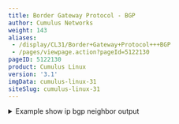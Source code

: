 ```yaml
---
title: Border Gateway Protocol - BGP
author: Cumulus Networks
weight: 143
aliases:
 - /display/CL31/Border+Gateway+Protocol+++BGP
 - /pages/viewpage.action?pageId=5122130
pageID: 5122130
product: Cumulus Linux
version: '3.1'
imgData: cumulus-linux-31
siteSlug: cumulus-linux-31
---
```

<details>

BGP is the routing protocol that runs the Internet. It is an
increasingly popular protocol for use in the data center as it lends
itself well to the rich interconnections in a Clos topology.
Specifically:

  - It does not require routing state to be periodically refreshed
    unlike OSPF.

  - It is less chatty than its link-state siblings. For example, a link
    or node transition can result in a bestpath change, causing BGP to
    send updates.

  - It is multi-protocol and extensible.

  - There are many robust vendor implementations.

  - The protocol is very mature and comes with many years of operational
    experience.

[This IETF
draft](http://tools.ietf.org/html/draft-lapukhov-bgp-routing-large-dc-04)
provides further details of the use of BGP within the data center.

## Commands

Cumulus Linux:

  - bgp

  - systemctl

  - vtysh

Quagga:

  - bgp

  - neighbor

  - router

  - show

## Autonomous System Number (ASN)

One of the key concepts in BGP is an *autonomous* *system number* or
ASN. An [autonomous
system](https://en.wikipedia.org/wiki/Autonomous_System_%28Internet%29)
is defined as a set of routers under a common administration. Since BGP
was originally designed to peer between independently managed
enterprises and/or service providers, each such enterprise is treated as
an autonomous system, responsible for a set of network addresses. Each
such autonomous system is given a unique number called its ASN. ASNs are
handed out by a central authority (ICANN). However, ASNs between 64512
and 65535 are reserved for private use. Using BGP within the data center
relies on either using this number space or else using the single ASN
you own.

The ASN is central to how BGP builds a forwarding topology. A BGP route
advertisement carries with it not only the originator’s ASN, but also
the list of ASNs that this route advertisement has passed through. When
forwarding a route advertisement, a BGP speaker adds itself to this
list. This list of ASNs is called the *AS path*. BGP uses the AS path to
detect and avoid loops.

ASNs were originally 16-bit numbers, but were later modified to be
32-bit. Quagga supports both 16-bit and 32-bit ASNs, but most
implementations still run with 16-bit ASNs.

## eBGP and iBGP

When BGP is used to peer between autonomous systems, the peering is
referred to as *external BGP* or eBGP. When BGP is used within an
autonomous system, the peering used is referred to as *internal BGP* or
iBGP. eBGP peers have different ASNs while iBGP peers have the same ASN.

While the heart of the protocol is the same when used as eBGP or iBGP,
there is a key difference in the protocol behavior between use as eBGP
and iBGP: an iBGP node does not forward routing information learned from
one iBGP peer to another iBGP peer. It expects the originating iBGP peer
to send this information to all iBGP peers.

This implies that iBGP peers are all connected to each other. In a large
network, this requirement can quickly become unscalable. The most
popular method to avoid this problem is to introduce a *route
reflector*.

## Route Reflectors

Route reflectors are quite easy to understand in a Clos topology. In a
two-tier Clos network, the leaf (or tier 1) switches are the only ones
connected to end stations. Subsequently, this means that the spines
themselves do not have any routes to announce. They’re merely
**reflecting** the routes announced by one leaf to the other leaves.
Thus, the spine switches function as route reflectors while the leaf
switches serve as route reflector clients.

In a three-tier network, the tier 2 nodes (or mid-tier spines) act as
both route reflector servers and route reflector clients. They act as
route reflectors because they announce the routes learned from the tier
1 nodes to other tier 1 nodes and to tier 3 nodes. They also act as
route reflector clients to the tier 3 nodes, receiving routes learned
from other tier 2 nodes. Tier 3 nodes act only as route reflectors.

In the following illustration, tier 2 node 2.1 is acting as a route
reflector server, announcing the routes between tier 1 nodes 1.1 and 1.2
to tier 1 node 1.3. It is also a route reflector client, learning the
routes between tier 2 nodes 2.2 and 2.3 from the tier 3 node, 3.1.

{{% imgOld 0 %}}

## ECMP with BGP

If a BGP node hears a prefix **p** from multiple peers, it has all the
information necessary to program the routing table to forward traffic
for that prefix **p** through all of these peers. Thus, BGP supports
equal-cost multipathing (ECMP).

In order to perform ECMP in BGP, you may need to configure *multipath
relax* (if you're using eBGP).

### Maximum Paths

In Cumulus Linux, the BGP `maximum-paths` setting is enabled by default,
so multiple routes are already installed. The default setting is 64
paths.

### BGP for Both IPv4 and IPv6

Unlike OSPF, which has separate versions of the protocol to announce
IPv4 and IPv6 routes, BGP is a multi-protocol routing engine, capable of
announcing both IPv4 and IPv6 prefixes. It supports announcing IPv4
prefixes over an IPv4 session and IPv6 prefixes over an IPv6 session. It
also supports announcing prefixes of both these address families over a
single IPv4 session or over a single IPv6 session.

## Configuring BGP

1.  Enable the BGP and Zebra daemons:
    
      - Enable the `zebra` and `bgpd` daemons, as described in
        [Configuring
        Quagga](/version/cumulus-linux-31/Layer-3-Features/Configuring-Quagga/),
        then start Quagga:
        
            cumulus@switch:~$ sudo systemctl enable quagga.service
            cumulus@switch:~$ sudo systemctl start quagga.service
    
      - Touch an empty `bgpd` configuration file:
        
            cumulus@switch:~$ sudo touch /etc/quagga/bgpd.conf
        
        A slightly more useful configuration file would contain the
        following lines:
        
            hostname R7
            log timestamp precision 6
            log file /var/log/quagga/bgpd.log
        
        The most important information here is the specification of the
        location of the log file, where the BGP process can log
        debugging and other useful information. A common convention is
        to store the log files under `/var/log/quagga`.
        
        You must restart the `bgpd` daemon when you update the BGP
        configuration:
        
            cumulus@switch:~$ sudo /usr/lib/quagga/quagga restart bgpd

2.  Identify the BGP node by assigning an ASN and `router-id`:
    
        cumulus@switch:~$ sudo vtysh
         
        Hello, this is Quagga (version 0.99.23.1+cl3u2).
        Copyright 1996-2005 Kunihiro Ishiguro, et al.
         
        R7# configure  terminal
        R7(config)# router bgp 65000
        R7(config-router)# bgp router-id 0.0.0.1

3.  Specify to whom it must disseminate routing information:
    
        R7(config-router)# neighbor 10.0.0.2 external
    
    If it is an iBGP session, the `remote-as` is the same as the local
    AS:
    
        R7(config-router)# neighbor 10.0.0.2 remote-as internal
    
    Specifying the peer’s IP address allows BGP to set up a TCP socket
    with this peer, but it doesn’t distribute any prefixes to it, unless
    it is explicitly told that it must via the `activate` command:
    
        R7(config-router)# address-family ipv4 unicast
        R7(config-router-af)# neighbor 10.0.0.2 activate
        R7(config-router-af)# exit
        R7(config-router)# address-family ipv6
        R7(config-router-af)# neighbor 2001:db8:0002::0a00:0002 activate
        R7(config-router-af)# exit
    
    As you can see, `activate` has to be specified for each address
    family that is being announced by the BGP session.

4.  Specify some properties of the BGP session:
    
        R7(config-router)# neighbor 10.0.0.2 next-hop-self
        R7(config-router)# address-family ipv4 unicast
    
    If this is a route-reflector client, it can be specified as follows:
    
        R3(config-router-af)# neighbor 10.0.0.1 route-reflector-client
    
    {{%notice note%}}
    
    It is node R3, the route reflector, on which the peer is specified
    as a client.
    
    {{%/notice%}}

5.  Specify what prefixes to originate:
    
        R7(config-router)# address-family ipv4 unicast
        R7(config-router-af)# network 192.0.2.0/24
        R7(config-router-af)# network 203.0.113.1/24

## Using BGP Unnumbered Interfaces

Unnumbered interfaces are interfaces without unique IP addresses. In
BGP, you configure unnumbered interfaces using *extended next-hop
encoding* (ENHE), which is defined by
[RFC 5549](https://tools.ietf.org/html/rfc5549). BGP unnumbered
interfaces provide a means of advertising an IPv4 route with an IPv6
next-hop. Prior to RFC 5549, an IPv4 route could be advertised only with
an IPv4 next-hop.

BGP unnumbered interfaces are particularly useful in deployments where
IPv4 prefixes are advertised through BGP over a section without any IPv4
address configuration on links. As a result, the routing entries are
also IPv4 for destination lookup and have IPv6 next-hops for forwarding
purposes.

### BGP and Extended Next-hop Encoding

Once enabled and active, BGP makes use of the available IPv6 next-hops
for advertising any IPv4 prefixes. BGP learns the prefixes, calculates
the routes and installs them in IPv4 AFI to IPv6 AFI format. However,
ENHE in Cumulus Linux does not install routes into the kernel in IPv4
prefix to IPv6 next-hop format. For link-local peerings enabled by
dynamically learning the other end's link-local address using IPv6
neighbor discovery router advertisements, an IPv6 next-hop is converted
into an IPv4 link-local address and a static neighbor entry is installed
for this IPv4 link-local address with the MAC address derived from the
link-local address of the other end.

{{%notice note%}}

It is assumed that the IPv6 implementation on the peering device will
use the MAC address as the interface ID when assigning the IPv6
link-local address, as suggested by RFC 4291.

{{%/notice%}}

### Configuring BGP Unnumbered Interfaces

Configuring a BGP unnumbered interface requires enabling IPv6 neighbor
discovery router advertisements. The `interval` you specify is measured
in seconds, and defaults to 600 seconds. Extended next-hop encoding is
sent only for the link-local address peerings:

    router bgp 65020
     bgp router-id 10.0.0.21
     bgp bestpath as-path multipath-relax
     bgp bestpath compare-routerid
     neighbor fabric peer-group
     neighbor fabric remote-as external
     neighbor fabric description Internal Fabric Network
     neighbor fabric capability extended-nexthop
     neighbor swp1 interface peer-group fabric
     neighbor swp2 interface peer-group fabric
     neighbor swp3 interface peer-group fabric
     neighbor swp4 interface peer-group fabric
     neighbor swp29 interface peer-group fabric
     neighbor swp30 interface peer-group fabric
    !

For an unnumbered configuration, you can use a single command to
configure a neighbor and attach it to a [peer
group](#src-5122130_BorderGatewayProtocol-BGP-peergroups):

    # neighbor <swpX> interface peer-group <group name>

### Managing Unnumbered Interfaces

All the relevant BGP commands are now capable of showing IPv6 next-hops
and/or the interface name for any IPv4 prefix:

    #  show ip bgp
    BGP table version is 15, local router ID is 10.0.0.21
    Status codes: s suppressed, d damped, h history, * valid, > best, = multipath,
                  i internal, r RIB-failure, S Stale, R Removed
    Origin codes: i - IGP, e - EGP, ? - incomplete
       Network          Next Hop            Metric LocPrf Weight Path
    *= 0.0.0.0          swp30                         0 65051 i
    *>                  swp29                         0 65051 i
    *> 10.0.0.1/32      swp29                         0 65051 65001 i
    *=                  swp30                         0 65051 65001 i
    *> 10.0.0.11/32     swp1            0             0 65011 i
    *> 10.0.0.12/32     swp2            0             0 65012 i
    *> 10.0.0.13/32     swp3            0             0 65013 i
    *> 10.0.0.14/32     swp4            0             0 65014 i
    *> 10.0.0.21/32     0.0.0.0                  0         32768 i
    *= 10.0.0.51/32     swp30           0             0 65051 i
    *>                  swp29           0             0 65051 i
    *> 172.16.1.0/24    swp1            0             0 65011 i
    *=                  swp2            0             0 65012 i
    *> 172.16.3.0/24    swp3            0             0 65013 i
    *=                  swp4            0             0 65014 i
    Total number of prefixes 10

Quagga RIB commands are also modified:

    # show ip route
    Codes: K - kernel route, C - connected, S - static, R - RIP,
           O - OSPF, I - IS-IS, B - BGP, T - Table,
           > - selected route, * - FIB route
    B>* 0.0.0.0/0 [20/0] via fe80::4638:39ff:fe00:c, swp29, 00:11:41
      *                  via fe80::4638:39ff:fe00:52, swp30, 00:11:41
    B>* 10.0.0.1/32 [20/0] via fe80::4638:39ff:fe00:c, swp29, 00:11:41
      *                    via fe80::4638:39ff:fe00:52, swp30, 00:11:41
    B>* 10.0.0.11/32 [20/0] via fe80::4638:39ff:fe00:5b, swp1, 00:11:41
    B>* 10.0.0.12/32 [20/0] via fe80::4638:39ff:fe00:2e, swp2, 00:11:42
    B>* 10.0.0.13/32 [20/0] via fe80::4638:39ff:fe00:57, swp3, 00:11:42
    B>* 10.0.0.14/32 [20/0] via fe80::4638:39ff:fe00:43, swp4, 00:11:42
    C>* 10.0.0.21/32 is directly connected, lo
    B>* 10.0.0.51/32 [20/0] via fe80::4638:39ff:fe00:c, swp29, 00:11:41
      *                     via fe80::4638:39ff:fe00:52, swp30, 00:11:41
    B>* 172.16.1.0/24 [20/0] via fe80::4638:39ff:fe00:5b, swp1, 00:11:41
      *                      via fe80::4638:39ff:fe00:2e, swp2, 00:11:41
    B>* 172.16.3.0/24 [20/0] via fe80::4638:39ff:fe00:57, swp3, 00:11:42
      *                      via fe80::4638:39ff:fe00:43, swp4, 00:11:42

The following commands show how the IPv4 link-local address
*169.254.0.1* is used to install the route and static neighbor entry to
facilitate proper forwarding without having to install an IPv4 prefix
with IPv6 next-hop in the kernel:

    cumulus@switch:~$ ip route show 10.0.0.1
    10.0.0.1  proto zebra  metric 20 
      nexthop via 169.254.0.1  dev swp29 weight 1 onlink
      nexthop via 169.254.0.1  dev swp30 weight 1 onlink

    cumulus@switch:~$ ip neighbor
    169.254.0.1 dev swp29 lladdr 44:38:39:00:00:0c PERMANENT
    169.254.0.1 dev swp3 lladdr 44:38:39:00:00:57 PERMANENT
    169.254.0.1 dev swp30 lladdr 44:38:39:00:00:52 PERMANENT
    169.254.0.1 dev swp2 lladdr 44:38:39:00:00:2e PERMANENT
    192.168.0.254 dev eth0 lladdr 44:38:39:00:00:5f REACHABLE
    169.254.0.1 dev swp4 lladdr 44:38:39:00:00:43 PERMANENT
    169.254.0.1 dev swp1 lladdr 44:38:39:00:00:5b PERMANENT
    fe80::4638:39ff:fe00:52 dev swp30 lladdr 44:38:39:00:00:52 router REACHABLE
    fe80::4638:39ff:fe00:c dev swp29 lladdr 44:38:39:00:00:0c router REACHABLE
    fe80::4638:39ff:fe00:2e dev swp2 lladdr 44:38:39:00:00:2e router REACHABLE
    fe80::4638:39ff:fe00:43 dev swp4 lladdr 44:38:39:00:00:43 router REACHABLE
    fe80::4638:39ff:fe00:57 dev swp3 lladdr 44:38:39:00:00:57 router REACHABLE
    fe80::4638:39ff:fe00:5b dev swp1 lladdr 44:38:39:00:00:5b router REACHABLE

### How traceroute Interacts with BGP Unnumbered Interfaces

Every router or end host must have an IPv4 address in order to complete
a `traceroute` of IPv4 addresses. In this case, the IPv4 address used is
that of the loopback device.

Even if ENHE is not used in the data center, link addresses are not
typically advertised. This is because:

  - Link addresses take up valuable FIB resources. In a large Clos
    environment, the number of such addresses can be quite large.

  - Link addresses expose an additional attack vector for intruders to
    use to either break in or engage in DDOS attacks.

Therefore, assigning an IP address to the loopback device is essential.

### Advanced: Understanding How Next-hop Fields Are Set

This section describes how the IPv6 next-hops are set in the
MP\_REACH\_NLRI ([multiprotocol reachable
NLRI](https://www.ietf.org/rfc/rfc2858.txt)) initiated by the system,
which applies whether IPv6 prefixes or IPv4 prefixes are exchanged with
ENHE. There are two main aspects to determine — how many IPv6 next-hops
are included in the MP\_REACH\_NLRI (since the RFC allows either one or
two next-hops) and the values of the next-hop(s). This section also
describes how a received MP\_REACH\_NLRI is handled as far as processing
IPv6 next-hops.

  - Whether peering to a global IPv6 address or link-local IPv6 address,
    the determination whether to send one or two next-hops is as
    follows:
    
    1.  If reflecting the route, two next-hops are sent only if the peer
        has `nexthop-local unchanged` configured and the attribute of
        the received route has an IPv6 link-local next-hop; otherwise,
        only one next-hop is sent.
    
    2.  Otherwise (if it's not reflecting the route), two next-hops are
        sent if explicitly configured (`nexthop-local unchanged`) or the
        peer is directly connected (that is, either peering is on
        link-local address or the global IPv4 or IPv6 address is
        *directly connected*) and the route is either a
        local/self-originated route or the peer is an eBGP peer.
    
    3.  In all other cases, only one next-hop gets sent, unless an
        outbound route map adds another next-hop.

  - `route-map` can impose two next-hops in scenarios where Cumulus
    Linux would only send one next-hop — by specifying `set ipv6 nexthop
    link-local`.

  - For all routes to eBGP peers and self-originated routes to iBGP
    peers, the global next-hop (first value) is the peering address of
    the local system. If the peering is on the link-local address, this
    is the global IPv6 address on the peering interface, if present;
    otherwise, it is the link-local IPv6 address on the peering
    interface.

  - For other routes to iBGP peers (eBGP to iBGP or reflected), the
    global next-hop will be the global next-hop in the received
    attribute.
    
    {{%notice note%}}
    
    If this address were a link-local IPv6 address, it would get reset
    so that the link-local IPv6 address of the eBGP peer is not passed
    along to an iBGP peer, which most likely may be on a different link.
    
    {{%/notice%}}

  - `route-map` and/or the peer configuration can change the above
    behavior. For example, `route-map` can set the global IPv6 next-hop
    or the peer configuration can set it to *self* — which is relevant
    for *iBGP* peers. The route map or peer configuration can also set
    the next-hop to unchanged, which ensures the source IPv6 global
    next-hop is passed around — which is relevant for *eBGP* peers.

  - Whenever two next-hops are being sent, the link-local next-hop (the
    second value of the two) is the link-local IPv6 address on the
    peering interface unless it is due to `nh-local-unchanged` or
    `route-map` has set the link-local next-hop.

  - Network administrators cannot set [martian
    values](http://en.wikipedia.org/wiki/Martian_packet) for IPv6
    next-hops in `route-map`. Also, global and link-local next-hops are
    validated to ensure they match the respective address types.

  - In a received update, a martian check is imposed for the IPv6 global
    next-hop. If the check fails, it gets treated as an implicit
    withdraw.

  - If two next-hops are received in an update and the second next-hop
    is not a link-local address, it gets ignored and the update is
    treated as if only one next-hop was received.

  - Whenever two next-hops are received in an update, the second
    next-hop is used to install the route into `zebra`. As per the
    previous point, it is already assured that this is a link-local IPv6
    address. Currently, this is assumed to be reachable and is not
    registered with NHT.

  - When `route-map` specifies the next-hop as `peer-address`, the
    global IPv6 next-hop as well as the link-local IPv6 next-hop (if
    it's being sent) is set to the *peering address*. If the peering is
    on a link-local address, the former could be the link-local address
    on the peering interface, unless there is a global IPv6 address
    present on this interface.

The above rules imply that there are scenarios where a generated update
has two IPv6 next-hops, and both of them are the IPv6 link-local address
of the peering interface on the local system. If you are peering with a
switch or router that is not running Cumulus Linux and expects the first
next-hop to be a global IPv6 address, a route map can be used on the
sender to specify a global IPv6 address. This conforms with the
recommendations in the Internet draft
[draft-kato-bgp-ipv6-link-local-00.txt](https://tools.ietf.org/html/draft-kato-bgp-ipv6-link-local-00),
"BGP4+ Peering Using IPv6 Link-local Address".

### Limitations

  - Interface-based peering with separate IPv4 and IPv6 sessions is not
    supported.

  - ENHE is sent for IPv6 link-local peerings only.

  - If an IPv4 /30 or /31 IP address is assigned to the interface IPv4
    peering will be used over IPv6 link-local peering.

  - If the default router lifetime in the generated IPv6 route
    advertisements (RA) is set to *0*, the receiving Quagga instance
    will drop the RA if it is on a Cumulus Linux **2.5.z** switch. To
    work around this issue, either:
    
      - Explicitly configure the switch to advertise a router lifetime
        of 0, unless a value is specifically set by the operator — with
        the assumption that the host is running Cumulus Linux 3.y.z
        version of Quagga. When hosts see an IPv6 RA with a router
        lifetime of 0, they won't make that router a default router.
    
      - Use the `sysctl` on the host —
        `net.ipv6.conf.all.accept_ra_defrtr`. However, this requires
        applying this setting on all hosts, which may mean many hosts,
        especially if Quagga is run on the hosts.

## BGP add-path

In Cumulus Linux 3.0 and later, BGP and static routing (IPv4 and IPv6)
are supported within a VRF context. For more information, refer to
[Virtual Routing and Forwarding -
VRF](/version/cumulus-linux-31/Layer-3-Features/Virtual-Routing-and-Forwarding-VRF).

### BGP add-path RX

*BGP add-path RX* allows BGP to receive multiple paths for the same
prefix. A path identifier is used so that additional paths do not
override previously advertised paths. No additional configuration is
required for BGP add-path RX.

{{%notice note%}}

BGP advertises the add-path RX capability by default. Add-Path TX
requires an administrator to enable it. Enabling TX will reset the
session.

{{%/notice%}}

To view the existing capabilities, run `show ip bgp neighbors`. They can
be seen listed in the subsection *Add Path:*, below *Neighbor
capabilities:*.

    r7# show ip bgp neighbors
      
    BGP neighbor on swp1: fe80::4638:39ff:fe00:5b, remote AS 65011, local AS 65020, external link
    Hostname: leaf01
     Member of peer-group fabric for session parameters
      BGP version 4, remote router ID 10.0.0.11
      BGP state = Established, up for 00:59:17
      Last read 00:00:02, Last write 00:59:16
      Hold time is 9, keepalive interval is 3 seconds
      Neighbor capabilities:
        4 Byte AS: advertised and received
        AddPath:
          IPv4 Unicast: RX advertised IPv4 Unicast and received
        Extended nexthop: advertised and received
          Address families by peer:
                       IPv4 Unicast
        Route refresh: advertised and received(old & new)
        Address family IPv4 Unicast: advertised and received
        Hostname Capability: advertised and received
        Graceful Restart Capabilty: advertised and received
          Remote Restart timer is 120 seconds
          Address families by peer:
            none
     
    ...

The example output above shows that additional BGP paths can be sent and
received (TX and RX are advertised). It also shows that the BGP
neighbor, fe80::4638:39ff:fe00:5b, supports both.

To view the current additional paths, run `show ip bgp <network>`. The
example output shows five additional paths that have been added by the
TX node for receiving. All the paths have a unique AddPath ID.

    r7# show ip bgp 1.1.1.1/32
    BGP routing table entry for 1.1.1.1/32
    Paths: (6 available, best #6, table Default-IP-Routing-Table)
      500
        10.7.6.2 from r6(10.7.6.2) (10.0.0.6)
          Origin IGP, metric 0, localpref 100, valid, external
          Community: 6:6
          AddPath ID: RX 0, TX 7
          Last update: Thu Jun  2 00:57:16 2016
     
      500
        10.7.5.2 from r5(10.7.5.2) (10.0.0.5)
          Origin IGP, metric 0, localpref 100, valid, external, bestpath-from-AS 500
          Community: 5:5
          AddPath ID: RX 0, TX 6
          Advertised to: r8(10.7.8.2)
          Last update: Thu Jun  2 00:57:16 2016
     
      300
        10.7.4.2 from r4(10.7.4.2) (10.0.0.4)
          Origin IGP, metric 0, localpref 100, valid, external
          Community: 4:4
          AddPath ID: RX 0, TX 5
          Last update: Thu Jun  2 00:57:16 2016
     
      300
        10.7.3.2 from r3(10.7.3.2) (10.0.0.3)
          Origin IGP, metric 0, localpref 100, valid, external, bestpath-from-AS 300
          Community: 3:3
          AddPath ID: RX 0, TX 4
          Advertised to: r8(10.7.8.2)
          Last update: Thu Jun  2 00:57:16 2016
     
      100
        10.7.2.2 from r2(10.7.2.2) (10.0.0.2)
          Origin IGP, metric 0, localpref 100, valid, external, multipath
          Community: 2:2
          AddPath ID: RX 0, TX 3
          Last update: Thu Jun  2 00:57:16 2016
     
      100
        10.7.1.2 from r1(10.7.1.2) (10.0.0.1)
          Origin IGP, metric 0, localpref 100, valid, external, multipath, bestpath-from-AS 100, best
          Community: 1:1
          AddPath ID: RX 0, TX 2
          Advertised to: r1(10.7.1.2) r2(10.7.2.2) r3(10.7.3.2) r4(10.7.4.2) r5(10.7.5.2) r6(10.7.6.2) r8(10.7.8.2)
          Last update: Thu Jun  2 00:57:16 2016

### BGP add-path TX

AddPath TX allows BGP to advertise more than just the bestpath for a
prefix. Consider the following topology:

``` 
          r8
          |
          |
  r1 ----    ---- r6
  r2 ---- r7 ---- r5
          ||
          ||
        r3 r4
```

In this topology:

  - r1 and r2 are in AS 100

  - r3 and r4 are in AS 300

  - r5 and r6 are in AS 500

  - r7 is in AS 700

  - r8 is in AS 800

  - r7 learns 1.1.1.1/32 from r1, r2, r3, r4, r5, and r6. Among these r7
    picks the path from r1 as the bestpath for 1.1.1.1/32

The example below configures the r7 session to advertise the bestpath
learned from each AS. In this case, this means a path from AS 100, a
path from AS 300, and a path from AS 500. The `show ip bgp 1.1.1.1/32`
from r7 has "bestpath-from-AS 100" so the user can see what the bestpath
is from each AS:

    r7# conf t
    r7(config)# router bgp 700
    r7(config-router)# neighbor 192.0.2.2 addpath-tx-bestpath-per-AS
    r7(config-router)# 

The output below shows the result on r8:

    r8# show ip bgp 1.1.1.1/32
    BGP routing table entry for 1.1.1.1/32
    Paths: (3 available, best #3, table Default-IP-Routing-Table)
      Advertised to non peer-group peers:
      r7(10.7.8.1)
      700 100
        10.7.8.1 from r7(10.7.8.1) (10.0.0.7)
          Origin IGP, localpref 100, valid, external
          Community: 1:1
          AddPath ID: RX 2, TX 4
          Last update: Thu Jun  2 00:57:14 2016
     
      700 300
        10.7.8.1 from r7(10.7.8.1) (10.0.0.7)
          Origin IGP, localpref 100, valid, external
          Community: 3:3
          AddPath ID: RX 4, TX 3
          Last update: Thu Jun  2 00:57:14 2016
     
      700 500
        10.7.8.1 from r7(10.7.8.1) (10.0.0.7)
          Origin IGP, localpref 100, valid, external, bestpath-from-AS 700, best
          Community: 5:5
          AddPath ID: RX 6, TX 2
          Last update: Thu Jun  2 00:57:14 2016
     
    r8#

The example below shows the results if r7 is configured to advertise all
paths to r8:

    r7# conf t
    r7(config)# router bgp 700
    r7(config-router)# neighbor 192.0.2.2 addpath-tx-all-paths       
    r7(config-router)#

The output below shows the result on r8:

    r8# show ip bgp 1.1.1.1/32
    BGP routing table entry for 1.1.1.1/32
    Paths: (3 available, best #3, table Default-IP-Routing-Table)
      Advertised to non peer-group peers:
      r7(10.7.8.1)
      700 100
        10.7.8.1 from r7(10.7.8.1) (10.0.0.7)
          Origin IGP, localpref 100, valid, external
          Community: 1:1
          AddPath ID: RX 2, TX 4
          Last update: Thu Jun  2 00:57:14 2016
     
      700 300
        10.7.8.1 from r7(10.7.8.1) (10.0.0.7)
          Origin IGP, localpref 100, valid, external
          Community: 3:3
          AddPath ID: RX 4, TX 3
          Last update: Thu Jun  2 00:57:14 2016
     
      700 500
        10.7.8.1 from r7(10.7.8.1) (10.0.0.7)
          Origin IGP, localpref 100, valid, external, bestpath-from-AS 700, best
          Community: 5:5
          AddPath ID: RX 6, TX 2
          Last update: Thu Jun  2 00:57:14 2016
     
     
    r8#

## Fast Convergence Design Considerations

Without getting into the why (see the IETF draft cited in Useful Links
below that talks about BGP use within the data center), we strongly
recommend the following use of addresses in the design of a BGP-based
data center network:

  - Use of interface addresses: Set up BGP sessions only using
    interface-scoped addresses. This allows BGP to react quickly to link
    failures.

  - Use of next-hop-self: Every BGP node says that it knows how to
    forward traffic to the prefixes it is announcing. This reduces the
    requirement to announce interface-specific addresses and thereby
    reduces the size of the forwarding table.

### Specifying the Interface Name in the neighbor Command

When you are configuring BGP for the neighbors of a given interface, you
can specify the interface name instead of its IP address. All the other
`neighbor` command options remain the same.

This is equivalent to BGP peering to the link-local IPv6 address of the
neighbor on the given interface. The link-local address is learned via
IPv6 neighbor discovery router advertisements.

Consider the following example configuration:

    router bgp 65000
      bgp router-id 0.0.0.1
      neighbor swp1 interface
      neighbor swp1 remote-as internal
      neighbor swp1 next-hop-self
    !
      address-family ipv6
      neighbor swp1 activate
      exit-address-family

{{%notice note%}}

By default, Cumulus Linux sends IPv6 neighbor discovery router
advertisements. Cumulus Networks recommends you adjust the router
advertisement's interval to a shorter value (`ipv6 nd ra-interval
<interval>`) to address scenarios when nodes come up and miss router
advertisement processing to relay the neighbor’s link-local address to
BGP. The `interval` is measured in seconds and defaults to 600 seconds.

{{%/notice%}}

## Using Peer Groups to Simplify Configuration

When there are many peers to connect to, the amount of redundant
configuration becomes overwhelming. For example, repeating the
`activate` and `next-hop-self` commands for even 60 neighbors makes for
a very long configuration file. Using `peer-group` addresses this
problem.

Instead of specifying properties of each individual peer, Quagga allows
for defining one or more peer groups and associating all the attributes
common to that peer session to a peer group. A peer needs to be attached
to a peer group only once, when it then inherits all address families
activated for that peer group.

After doing this, the only task is to associate an IP address with a
peer group. Here is an example of defining and using peer groups:

    R7(config-router)# neighbor tier-2 peer-group
    R7(config-router)# address-family ipv4 unicast
    R7(config-router-af)# neighbor tier-2 activate
    R7(config-router-af)# neighbor tier-2 next-hop-self
    R7(config-router-af)# exit
    R7(config-router)# neighbor 10.0.0.2 peer-group tier-2
    R7(config-router)# neighbor 192.0.2.2 peer-group tier-2

{{%notice note%}}

BGP peer-group restrictions have been replaced with update-groups, which
dynamically examine all peers, and group them if they have the same
outbound policy.

{{%/notice%}}

## Configuring BGP Dynamic Neighbors

The *BGP dynamic neighbor* feature provides BGP peering to a group of
remote neighbors within a specified range of IPv4 or IPv6 addresses for
a BGP peer group. You can configure each range as a subnet IP address.

You configure dynamic neighbors using the `bgp listen range <IP address>
peer-group <GROUP>` command. Once they are configured, a BGP speaker can
listen for and form peer relationships with any neighbor in the IP
address range and mapped to a peer group.

    leaf01# configure terminal
    leaf01(config)# router bgp 65001
    leaf01(config-router)# bgp listen range 10.1.1.0/24 peer-group SPINE

You can limit the number of dynamic peers by specifying that limit in
the `bgp listen limit` command:

    leaf01(config-router)# bgp listen limit 5

A sample configuration for IPv4 would look like this:

    router bgp 65001
     neighbor SPINE peer-group
     neighbor SPINE remote-as 65000
      bgp listen limit 5
      bgp listen range 10.1.1.0/24 peer-group SPINE

## Configuring BGP Peering Relationships across Switches

A BGP peering relationship is typically initiated with the `neighbor
x.x.x.x remote-as [internal|external]` command.

Specifying *internal* signifies an iBGP peering; that is, the neighbor
will only create or accept a connection with the specified neighbor if
the remote peer AS number matches this BGP's AS number.

Specifying *external* signifies an eBGP peering; that is, the neighbor
will only create a connection with the neighbor if the remote peer AS
number does **not** match this BGP AS number.

You can make this distinction using the `neighbor` command or the
`peer-group` command.

In general, use the following syntax with the `neighbor` command:

    neighbor (ipv4 addr|ipv6 addr|WORD) remote-as [internal|external]

Some example configurations follow.

To connect to **the same AS** using the `neighbor` command, modify your
configuration similar to the following:

    router bgp 500
    neighbor 192.168.1.2 remote-as internal

To connect to a **different AS** using the `neighbor` command, modify
your configuration similar to the following:

    router bgp 500
    neighbor 192.168.1.2 remote-as external

To connect to **the same AS** using the `peer-group` command, modify
your configuration similar to the following:

    router bgp 500
    neighbor swp1 interface
    neighbor IBGP peer-group
    neighbor IBGP remote-as internal
    neighbor swp1 peer-group IBGP
    neighbor 192.0.2.3 peer-group IBGP
    neighbor 192.0.2.4 peer-group IBGP

To connect to a **different AS** using the `peer-group` command, modify
your configuration similar to the following:

    router bgp 500
    neighbor swp2 interface
    neighbor EBGP peer-group
    neighbor EBGP remote-as external
    neighbor 192.0.2.2 peer-group EBGP
    neighbor swp2 peer-group EBGP
    neighbor 192.0.2.4 peer-group EBGP

## Configure MD5-enabled BGP Neighbors

The following sections outline how to configure an MD5-enabled bgp
neighbor, either using the Quagga CLI vtysh, or by manually editing the
configuration files. Each process assumes that Quagga is used as the
routing platform, and consists of two switches (`AS 65000` and
`AS 65001`), connected by the link `192.0.2.100/30`, with the following
configurations:

    quagga# show ip bgp sum
    BGP router identifier 192.0.2.5, local AS number 65000
    RIB entries 0, using 0 bytes of memory
    Peers 1, using 6652 bytes of memory
    Neighbor V AS MsgRcvd MsgSent TblVer InQ OutQ Up/Down State/PfxRcd
    192.0.2.101 4 65001 2 3 0 0 0 00:00:04 0
    Total number of neighbors 1

    quagga# show ip bgp sum
    BGP router identifier 192.0.2.2, local AS number 65001
    RIB entries 0, using 0 bytes of memory
    Peers 1, using 6652 bytes of memory
    Neighbor V AS MsgRcvd MsgSent TblVer InQ OutQ Up/Down State/PfxRcd
    192.0.2.102 4 65000 2 3 0 0 0 00:00:04 0
    Total number of neighbors 1

### Manually configure an MD5-enabled BGP Neighbor

1.  SSH into `switch1`.

2.  Open `Quagga.conf` in a text editor.

3.  Add the line ` neighbor 192.0.2.102 password mypassword  `below the
    BGP configuration lines, and save the file:
    
        router bgp 65001
        bgp router-id 192.0.2.5
        neighbor 192.0.2.102 remote-as 65000
        192.0.2.102 password mypassword

4.  Restart Quagga:
    
        cumulus@switch1:~$ systemctl restart quagga
    
    {{%notice warning%}}
    
    This will bring down any other layer 3 sessions and affect network
    traffic.
    
    {{%/notice%}}

5.  Confirm the configuration has been implemented with the `cl-bgp
    summary` command:
    
        cumulus@switch1:~$ sudo cl-bgp summary 
        BGP router identifier 192.0.2.5, local AS number 65000
        RIB entries 0, using 0 bytes of memory
        Peers 1, using 6652 bytes of memory
         
        Neighbor        V    AS MsgRcvd MsgSent   TblVer  InQ OutQ Up/Down  State/PfxRcd
        192.0.2.101     4 65001     200     227        0    0    0 00:00:03        0
         
        Total number of neighbors 1

6.  SSH into `switch2`.

7.  Open `Quagga.conf` in a text editor.

8.  Add the line ` neighbor 192.0.2.101 password mypassword  `below the
    BGP configuration lines, and save the file:
    
        router bgp 65000
        bgp router-id 192.0.2.2
        neighbor 192.0.2.101 remote-as 65001
        neighbor 192.0.2.101 password mypassword 

9.  Restart Quagga:
    
        cumulus@switch1:~$ systemctl restart quagga
    
    {{%notice warning%}}
    
    This will bring down any other layer 3 sessions and affect network
    traffic.
    
    {{%/notice%}}

10. Confirm the configuration has been implemented with the `cl-bgp
    summary` command:
    
        BGP router identifier 192.0.2.2, local AS number 65001
        RIB entries 0, using 0 bytes of memory
        Peers 1, using 6652 bytes of memory
         
        Neighbor        V    AS MsgRcvd MsgSent   TblVer  InQ OutQ Up/Down  State/PfxRcd
        192.0.2.102     4 65000     255     282        0    0    0 00:06:29        0
         
        Total number of neighbors 1

### Configure an MD5-enabled BGP Neighbor using vtysh

1.  SSH into `switch1`.

2.  Start the `vtysh` CLI:
    
        cumulus@switch1:~$ sudo vtysh

3.  Run the following commands in the Quagga CLI, replacing `mypassword`
    as appropriate:
    
        quagga# configure terminal
        quagga(config)# router bgp 65001
        quagga(config-router)# neighbor 192.0.2.102 password mypassword

4.  SSH into `switch2`.

5.  Start the `vtysh` CLI:
    
        cumulus@switch2:~$ sudo vtysh

6.  Run the following commands in the Quagga CLI, replacing `mypassword`
    as appropriate:
    
        quagga# configure terminal
        quagga(config)# router bgp 65000
        quagga(config-router)# neighbor 192.0.2.101 password mypassword

7.  When both sides are configured properly, BGP should reestablish
    automatically. Confirm that this is the case using the `show ip bgp
    summary` command. The output below is from `switch1`:
    
        quagga# show ip bgp summary  
        BGP router identifier 192.0.2.5, local AS number 65000
        RIB entries 0, using 0 bytes of memory
        Peers 1, using 6652 bytes of memory
         
        Neighbor        V    AS MsgRcvd MsgSent   TblVer  InQ OutQ Up/Down  State/PfxRcd
        192.0.2.101     4 65001     257     284        0    0    0 00:08:11        0
         
        Total number of neighbors 1

8.  Once Quagga is configured correctly, run the `write memory` command
    on each switch to persist the changes after Quagga is next
    restarted.

## Configure BGP TTL Security

The steps below cover how to configure BGP ttl security on Cumulus
Linux, using a leaf (`leaf01`), and spine (`spine01`) for the example
output:

1.  SSH into `leaf01`.

2.  Run the Quagga CLI `vtysh`:
    
        cumulus@leaf01:~$ sudo vtysh

3.  Configure `leaf01` for ttl security:
    
        leaf01# configure terminal
        leaf01(config)# router bgp 65000
        leaf01(config-router)# neighbor [spine01-IP] ttl-security hops [value]

4.  SSH into `spine01`.

5.  Run the Quagga CLI `vtysh`:
    
        cumulus@spine01:~$ sudo vtysh

6.  Configure `spine01`:
    
        spine01# configure terminal
        spine01(config)# router bgp 65001
        spine01(config-router)# neighbor [leaf01-IP] ttl-security hops [value]

BGP ttl security is now configured. To review the resulting
configuration, run the `show ip bgp neighbor` command.

<summary>Example show ip bgp neighbor output </summary>

    spine01#show ip bgp neighbor
    BGP neighbor is 10.1.2.1, remote AS 65001, local AS 65002, external link
    Hostname: leaf02
    BGP version 4, remote router ID 1.1.1.2
    BGP state = Established, up for 00:01:23
    Last read 00:00:02, Last write 00:01:23
    Hold time is 9, keepalive interval is 3 seconds
    Neighbor capabilities:
    4 Byte AS: advertised and received
    AddPath:
    IPv4 Unicast: RX advertised IPv4 Unicast and received
    Route refresh: advertised and received(old & new)
    Address family IPv4 Unicast: advertised and received
    Hostname Capability: advertised and received
    Graceful Restart Capabilty: advertised and received
    Remote Restart timer is 120 seconds
    Address families by peer:
    none
    Graceful restart informations:
    End-of-RIB send: IPv4 Unicast
    End-of-RIB received: IPv4 Unicast
    Message statistics:
    Inq depth is 0
    Outq depth is 0
    Sent Rcvd
    Opens: 32 2
    Notifications: 31 0
    Updates: 2 2
    Keepalives: 51 49
    Route Refresh: 0 0
    Capability: 0 0
    Total: 116 53
    Minimum time between advertisement runs is 0 seconds
    For address family: IPv4 Unicast
    Update group 2, subgroup 2
    Packet Queue length 0
    Community attribute sent to this neighbor(both)
    0 accepted prefixes
    Connections established 2; dropped 1
    Last reset 00:06:35, due to NOTIFICATION sent (Hold Timer Expired)
    External BGP neighbor may be up to 1 hops away.
    Local host: 10.1.2.2, Local port: 53059
    Foreign host: 10.1.2.1, Foreign port: 179
    Nexthop: 10.1.2.2
    Nexthop global: fe80::4638:39ff:fe00:2f
    Nexthop local: fe80::4638:39ff:fe00:2f
    BGP connection: shared network
    BGP Connect Retry Timer in Seconds: 10
    Read thread: on Write thread: off

## Configuration Tips

### BGP Advertisement Best Practices

Limiting the exchange of routing information at various parts in the
network is a best practice you should follow. The following image
illustrates one way you can do so in a typical Clos architecture:

{{% imgOld 1 %}}

### Utilizing Multiple Routing Tables and Forwarding

You can run multiple routing tables (one for in-band/data plane traffic
and one for out-of-band/management plane traffic) on the same switch
using [management
VRF](/version/cumulus-linux-31/Layer-3-Features/Management-VRF)
(multiple routing tables and forwarding).

### Additional Default Settings

Other default settings not discussed in detail in this chapter include
the following; they're all enabled by default:

  - `bgp deterministic-med`, which ensures path ordering no longer
    impacts bestpath selection.

  - `bgp show-hostname`, which displays the hostname in show command
    output.

  - `bgp network import-check`, which enables the advertising of the BGP
    network in IGP.

### Configuring BGP Neighbor maximum-prefixes

The maximum number of route announcements, or prefixes, allowed by a BGP
neighbor can be configured uding the `maximum-prefixes` command in the
CLI. Replace the `PEER` input with the relevant peer, and replace
`NUMBER` with the maximum number of prefixes desired:

    quagga(config)# neighbor PEER maximum-prefix NUMBER

## Troubleshooting BGP

The most common starting point for troubleshooting BGP is to view the
summary of neighbors connected to and some information about these
connections. A sample output of this command is as follows:

    R7# show ip bgp summary
    BGP router identifier 10.0.0.21, local AS number 65020 vrf-id 0
    BGP table version 15
    RIB entries 17, using 2040 bytes of memory
    Peers 6, using 97 KiB of memory
    Peer groups 1, using 56 bytes of memory
     
    Neighbor        V    AS MsgRcvd MsgSent   TblVer  InQ OutQ Up/Down  State/PfxRcd
    leaf01(swp1)    4 65011    2684    2693        0    0    0 02:14:04        2
    leaf02(swp2)    4 65012    2684    2694        0    0    0 02:14:05        2
    leaf03(swp3)    4 65013    2684    2693        0    0    0 02:14:04        2
    leaf04(swp4)    4 65014    2684    2694        0    0    0 02:14:05        2
    edge01(swp29)   4 65051    8058    8054        0    0    0 02:14:06        3
    edge01(swp30)   4 65051    8055    8052        0    0    0 02:14:04        3
     
    Total number of neighbors 6

{{%notice tip%}}

You can determine whether the sessions above are iBGP or eBGP sessions
by looking at the ASNs.

{{%/notice%}}

It is also useful to view the routing table as defined by BGP:

    R7# show ip bgp
    BGP table version is 15, local router ID is 10.0.0.21
    Status codes: s suppressed, d damped, h history, * valid, > best, = multipath,
                  i internal, r RIB-failure, S Stale, R Removed
    Origin codes: i - IGP, e - EGP, ? - incomplete
     
       Network          Next Hop            Metric LocPrf Weight Path
    *= 0.0.0.0          swp30                         0 65051 i
    *>                  swp29                         0 65051 i
    *> 10.0.0.1/32      swp29                         0 65051 65001 i
    *=                  swp30                         0 65051 65001 i
    *> 10.0.0.11/32     swp1            0             0 65011 i
    *> 10.0.0.12/32     swp2            0             0 65012 i
    *> 10.0.0.13/32     swp3            0             0 65013 i
    *> 10.0.0.14/32     swp4            0             0 65014 i
    *> 10.0.0.21/32     0.0.0.0                  0         32768 i
    *= 10.0.0.51/32     swp30           0             0 65051 i
    *>                  swp29           0             0 65051 i
    *> 172.16.1.0/24    swp1            0             0 65011 i
    *=                  swp2            0             0 65012 i
    *> 172.16.3.0/24    swp3            0             0 65013 i
    *=                  swp4            0             0 65014 i
     
    Total number of prefixes 10

A more detailed breakdown of a specific neighbor can be obtained using
`show ip bgp neighbor <neighbor ip address>`:

    R7# show ip bgp  neighbor 10.0.0.2
    BGP neighbor is 10.0.0.2, remote AS 65000, local AS 65000, internal link
    BGP version 4, remote router ID 0.0.0.5
    BGP state = Established, up for 00:14:03
    Last read 14:52:31, hold time is 18, keepalive interval is 6 seconds
    Neighbor capabilities:
      4 Byte AS: advertised and received
      Route refresh: advertised and received(old & new)
      Address family IPv4 Unicast: advertised and received
    Message statistics:
      Inq depth is 0
      Outq depth is 0
                           Sent       Rcvd
      Opens:                  1          1
      Notifications:          0          0
      Updates:                1          3
      Keepalives:            16         15
      Route Refresh:          0          0
      Capability:             0          0
      Total:                 18         19
    Minimum time between advertisement runs is 5 seconds
     
    For address family: IPv4 Unicast
      NEXT_HOP is always this router
      Community attribute sent to this neighbor(both)
      3 accepted prefixes
     
      Connections established 1; dropped 0
      Last reset never
    Local host: 10.0.0.1, Local port: 35258
    Foreign host: 10.0.0.2, Foreign port: 179
    Nexthop: 10.0.0.1
    Nexthop global: fe80::202:ff:fe00:19
    Nexthop local: ::
    BGP connection: non shared network
    Read thread: on  Write thread: off

To see the details of a specific route such as from whom it was
received, to whom it was sent, and so forth, use the `show ip bgp <ip
address/prefix>` command:

    R7# show ip bgp 192.0.2.0
    BGP routing table entry for 192.0.2.0/24
    Paths: (2 available, best #1, table Default-IP-Routing-Table)
      Not advertised to any peer
      Local
        10.0.0.2 (metric 1) from 10.0.0.2 (0.0.0.10)
          Origin IGP, metric 0, localpref 100, valid, internal, best
          Originator: 0.0.0.10, Cluster list: 0.0.0.5
          Last update: Mon Jul  8 10:12:17 2013
      Local
        192.0.2.2 (metric 1) from 192.0.2.2 (0.0.0.10)
          Origin IGP, metric 0, localpref 100, valid, internal
          Originator: 0.0.0.10, Cluster list: 0.0.0.6
          Last update: Mon Jul  8 10:12:17 2013

This shows that the routing table prefix seen by BGP is 192.0.2.0/24,
that this route was not advertised to any neighbor, and that it was
heard by two neighbors, *10.0.0.2* and *192.0.2.2*.

Here is another output of the same command, on a different node in the
network:

    cumulus@switch:~$ sudo vtysh -c 'sh ip bgp 192.0.2.0'
    BGP routing table entry for 192.0.2.0/24
    Paths: (1 available, best #1, table Default-IP-Routing-Table)
      Advertised to non peer-group peers:
      10.0.0.1 192.0.2.21 192.0.2.22
      Local, (Received from a RR-client)
        203.0.113.1 (metric 1) from 203.0.113.1 (0.0.0.10)
          Origin IGP, metric 0, localpref 100, valid, internal, best
          Last update: Mon Jul  8 09:07:41 2013

### Debugging Tip: Logging Neighbor State Changes

It is very useful to log the changes that a neighbor goes through to
troubleshoot any issues associated with that neighbor. This is done
using the `log-neighbor-changes` command, which is enabled by default:

    R7(config-router)# bgp log-neighbor-changes

The output is sent to the specified log file, usually
`/var/log/quagga/bgpd.log`, and looks like this:

    2016/07/08 10:12:06.572827 BGP: %NOTIFICATION: sent to neighbor 10.0.0.2 6/3 (Cease/Peer Unconfigured) 0 bytes
    2016/07/08 10:12:06.572954 BGP: Notification sent to neighbor 10.0.0.2: type 6/3
    2016/07/08 10:12:16.682071 BGP: %ADJCHANGE: neighbor 192.0.2.2 Up
    2016/07/08 10:12:16.682660 BGP: %ADJCHANGE: neighbor 10.0.0.2 Up

### Troubleshooting Link-local Addresses

To verify that `quagga` learned the neighboring link-local IPv6 address
via the IPv6 neighbor discovery router advertisements on a given
interface, use the `show interface <if-name>` command. If `ipv6 nd
suppress-ra` isn't enabled on both ends of the interface, then `Neighbor
address(s):` should have the other end's link-local address. That is the
address that BGP would use when BGP is enabled on that interface.

{{%notice note%}}

IPv6 route advertisements (RAs) are automatically enabled on an
interface with IPv6 addresses, so the step `no ipv6 nd suppress-ra` is
no longer needed for BGP unnumbered. The timer interval for RAs remains
600s, which may need to be adjusted to bring up peers quickly.

{{%/notice%}}

Use `vtysh` to verify the configuration:

    cumulus@switch:~$ sudo vtysh
     
    Hello, this is Quagga (version 0.99.23.1+cl3u2).
    Copyright 1996-2005 Kunihiro Ishiguro, et al.
     
    R7# show interface swp1
    Interface swp1 is up, line protocol is up
      Link ups:       0    last: (never)
      Link downs:     0    last: (never)
      PTM status: disabled
      vrf: Default-IP-Routing-Table
      index 4 metric 0 mtu 1500 
      flags: <UP,BROADCAST,RUNNING,MULTICAST>
      HWaddr: 44:38:39:00:00:5c
      inet6 fe80::4638:39ff:fe00:5c/64
      ND advertised reachable time is 0 milliseconds
      ND advertised retransmit interval is 0 milliseconds
      ND router advertisements are sent every 10 seconds
      ND router advertisements lifetime tracks ra-interval
      ND router advertisement default router preference is medium
      Hosts use stateless autoconfig for addresses.
      Neighbor address(s):
      inet6 fe80::4638:39ff:fe00:5b/128

Instead of the IPv6 address, the peering interface name is displayed in
the `show ip bgp summary` command and wherever else applicable:

    R7# show ip bgp summary
    BGP router identifier 10.0.0.21, local AS number 65020 vrf-id 0
    BGP table version 15
    RIB entries 17, using 2040 bytes of memory
    Peers 6, using 97 KiB of memory
    Peer groups 1, using 56 bytes of memory
     
    Neighbor        V    AS MsgRcvd MsgSent   TblVer  InQ OutQ Up/Down  State/PfxRcd
    leaf01(swp1)    4 65011    2834    2843        0    0    0 02:21:35        2
    leaf02(swp2)    4 65012    2834    2844        0    0    0 02:21:36        2
    leaf03(swp3)    4 65013    2834    2843        0    0    0 02:21:35        2
    leaf04(swp4)    4 65014    2834    2844        0    0    0 02:21:36        2
    edge01(swp29)   4 65051    8509    8505        0    0    0 02:21:37        3
    edge01(swp30)   4 65051    8506    8503        0    0    0 02:21:35        3
     
    Total number of neighbors 6

Most of the show commands can take the interface name instead of the IP
address, if that level of specificity is needed:

    R7# show ip bgp neighbors ?
      <cr>      
      A.B.C.D   Neighbor to display information about
      WORD      Neighbor on bgp configured interface
      X:X::X:X  Neighbor to display information about
      json      JavaScript Object Notation

    R7# show ip bgp neighbors swp1
    BGP neighbor on swp1: fe80::4638:39ff:fe00:5b, remote AS 65011, local AS 65020, external link
    Hostname: leaf01
     Member of peer-group fabric for session parameters
      BGP version 4, remote router ID 10.0.0.11
      BGP state = Established, up for 02:23:10
      Last read 00:00:01, Last write 02:23:09
      Hold time is 9, keepalive interval is 3 seconds
      Neighbor capabilities:
        4 Byte AS: advertised and received
        AddPath:
          IPv4 Unicast: RX advertised IPv4 Unicast and received
        Extended nexthop: advertised and received
          Address families by peer:
                       IPv4 Unicast
        Route refresh: advertised and received(old & new)
        Address family IPv4 Unicast: advertised and received
        Hostname Capability: advertised and received
        Graceful Restart Capabilty: advertised and received
          Remote Restart timer is 120 seconds
          Address families by peer:
            none
      Graceful restart informations:
        End-of-RIB send: IPv4 Unicast
        End-of-RIB received: IPv4 Unicast
      Message statistics:
        Inq depth is 0
        Outq depth is 0
                             Sent       Rcvd
        Opens:                  1          1
        Notifications:          0          0
        Updates:               10          2
        Keepalives:          2864       2863
        Route Refresh:          0          0
        Capability:             0          0
        Total:               2875       2866
      Minimum time between advertisement runs is 0 seconds
     For address family: IPv4 Unicast
      fabric peer-group member
      Update group 1, subgroup 1
      Packet Queue length 0
      Community attribute sent to this neighbor(both)
      Inbound path policy configured
      Outbound path policy configured
      Incoming update prefix filter list is *dc-spine
      Outgoing update prefix filter list is *dc-spine
      2 accepted prefixes
      Connections established 1; dropped 0
      Last reset never
    Local host: fe80::4638:39ff:fe00:5c, Local port: 43327
    Foreign host: fe80::4638:39ff:fe00:5b, Foreign port: 179
    Nexthop: 10.0.0.21
    Nexthop global: fe80::4638:39ff:fe00:5c
    Nexthop local: fe80::4638:39ff:fe00:5c
    BGP connection: shared network
    Read thread: on  Write thread: off

## Enabling Read-only Mode

You can enable read-only mode for when the BGP process restarts or when
the BGP process is cleared using `clear ip bgp *`. When enabled,
read-only mode begins as soon as the first peer reaches its
*established* state and a timer for `<max-delay>` seconds is started.

While in read-only mode, BGP doesn't run best-path or generate any
updates to its peers. This mode continues until:

  - All the configured peers, except the shutdown peers, have sent an
    explicit EOR (End-Of-RIB) or an implicit EOR. The first keep-alive
    after BGP has reached the established state is considered an
    implicit EOR. If the `<establish-wait>` option is specified, then
    BGP will wait for peers to reach the established state from the
    start of the `update-delay` until the `<establish-wait>` period is
    over; that is, the minimum set of established peers for which EOR is
    expected would be peers established during the `establish-wait`
    window, not necessarily all the configured neighbors.

  - The `max-delay` period is over.

Upon reaching either of these two conditions, BGP resumes the decision
process and generates updates to its peers.

To enable read-only mode:

    cumulus@switch:$ sudo bgp update-delay <max-delay in seconds> [<establish-wait in seconds>]

The default `<max-delay>` is 0 — the feature is off by default.

Use output from `show ip bgp summary` for information about the state of
the update delay.

This feature can be useful in reducing CPU/network usage as BGP
restarts/clears. It's particularly useful in topologies where BGP learns
a prefix from many peers. Intermediate best paths are possible for the
same prefix as peers get established and start receiving updates at
different times. This feature is also valuable if the network has a high
number of such prefixes.

## Applying a Route Map for Route Updates

You can apply a route map on route updates from BGP to Zebra. All the
applicable match operations are allowed, such as match on prefix,
next-hop, communities, and so forth. Set operations for this
attach-point are limited to metric and next-hop only. Any operation of
this feature does not affect BGPs internal RIB.

Both IPv4 and IPv6 address families are supported. Route maps work on
multi-paths as well. However, the metric setting is based on the best
path only.

To apply a route map for route updates:

    cumulus@switch:$ sudo cl-bgp table-map <route-map-name>

## Protocol Tuning

### Converging Quickly On Link Failures

In the Clos topology, we recommend that you only use interface addresses
to set up peering sessions. This means that when the link fails, the BGP
session is torn down immediately, triggering route updates to propagate
through the network quickly. This requires the following commands be
enabled for all links: `link-detect` and `ttl-security hops <hops>`.
`ttl-security hops` specifies how many hops away the neighbor is. For
example, in a Clos topology, every peer is at most 1 hop away.

{{%notice note%}}

See Caveats and Errata below for information regarding `ttl-security
hops`.

{{%/notice%}}

Here is an example:

    cumulus@switch:~$ sudo vtysh
     
    Hello, this is Quagga (version 0.99.23.1+cl3u2).
    Copyright 1996-2005 Kunihiro Ishiguro, et al.
     
    R7# configure terminal
    R7(config)# interface swp1
    R7(config-if)# link-detect
    R7(config-if)# exit
    R7(config)# router bgp 65000
    R7(config-router)# neighbor 10.0.0.2 ttl-security hops 1

### Converging Quickly On Soft Failures

It is possible that the link is up, but the neighboring BGP process is
hung or has crashed. If a BGP process crashes, Quagga’s `watchquagga`
daemon, which monitors the various `quagga` daemons, will attempt to
restart it. If the process is also hung, `watchquagga` will attempt to
restart the process. BGP itself has a keepalive timer that is exchanged
between neighbors. By default, this keepalive timer is set to 3 seconds.
This time can be increased to a higher number, which decreases CPU load,
especially in the presence of a lot of neighbors. `keepalive-time` is
the periodicity with which the keepalive message is sent. `hold-time`
specifies how many keepalive messages can be lost before the connection
is considered invalid. It is usually set to 3 times the keepalive time,
so it defaults to 9 seconds. Here is an example of changing these
timers:

    R7(config-router)# neighbor 10.0.0.2 timers 10 30

You can make these the default for all BGP neighbors using a different
command:

    R7(config-router)# timers bgp 10 30

The following display snippet shows that the default values have been
modified for this neighbor:

    R7(config-router)# do show ip bgp neighbor 10.0.0.2
    BGP neighbor is 10.0.0.2, remote AS 65000, local AS 65000, internal link
      BGP version 4, remote router ID 0.0.0.5
      BGP state = Established, up for 05:53:59
      Last read 14:53:25, hold time is 18, keepalive interval is 3 seconds
      Configured hold time is 9, keepalive interval is 3 seconds
      ....

{{%notice tip%}}

When you're in a configuration mode, such as when you're configuring BGP
parameters, you can run any show command by adding `do` to the original
command. For example, `do show ip bgp neighbor` was shown above. Under a
non-configuration mode, you'd simply run:

    R7# show ip bgp neighbor 10.0.0.2

{{%/notice%}}

### Reconnecting Quickly

A BGP process attempts to connect to a peer after a failure (or on
startup) every `connect-time` seconds. By default, this is 10 seconds.
To modify this value, use:

    R7(config-router)# neighbor 10.0.0.2 timers connect 30

This command has to be specified per each neighbor, peer-group doesn’t
support this option in `quagga`.

### Advertisement Interval

BGP by default chooses stability over fast convergence. This is very
useful when routing for the Internet. For example, unlike link-state
protocols, BGP typically waits for a duration of
`advertisement-interval` seconds between sending consecutive updates to
a neighbor. This ensures that an unstable neighbor flapping routes won’t
be propagated throughout the network. By default, this is set to 0
seconds for both eBGP and iBGP sessions, which allows for very fast
convergence. You can modify this as follows:

    R7(config-router)# neighbor 10.0.0.2 advertisement-interval 5

The following output shows the modified value:

    R7(config-router)# do show ip bgp neighbor 10.0.0.2
    BGP neighbor is 10.0.0.2, remote AS 65000, local AS 65000, internal link
      BGP version 4, remote router ID 0.0.0.5
      BGP state = Established, up for 06:01:49
      Last read 14:53:15, hold time is 18, keepalive interval is 6 seconds
      Configured hold time is 9, keepalive interval is 3 seconds
    Neighbor capabilities:
      4 Byte AS: advertised and received
      Route refresh: advertised and received(old & new)
      Address family IPv4 Unicast: advertised and received
    Message statistics:
      Inq depth is 0
      Outq depth is 0
                           Sent       Rcvd
      Opens:                  1          1
      Notifications:          0          0
      Updates:                1          3
      Keepalives:           363        362
      Route Refresh:          0          0
      Capability:             0          0
      Total:                365        366
    Minimum time between advertisement runs is 5 seconds
    ....

{{%notice note%}}

This command is not supported with peer-groups.

{{%/notice%}}

See this [IETF draft](http://tools.ietf.org/html/draft-jakma-mrai-02)
for more details on the use of this value.

## Configuration Files

  - /etc/quagga/bgpd.conf

## Useful Links

  - [Bidirectional forwarding
    detection](/version/cumulus-linux-31/Layer-3-Features/Bidirectional-Forwarding-Detection-BFD)
    (BFD) and BGP

  - [Wikipedia entry for
    BGP](http://en.wikipedia.org/wiki/Border_Gateway_Protocol) (includes
    list of useful RFCs)

  - [Quagga online documentation for
    BGP](http://www.nongnu.org/quagga/docs/docs-info.html#BGP) (may not
    be up to date)

  - [IETF draft discussing BGP use within data
    centers](http://tools.ietf.org/html/draft-lapukhov-bgp-routing-large-dc-04)

## Caveats and Errata

### ttl-security Issue

Enabling `ttl-security` does not cause the hardware to be programmed
with the relevant information. This means that frames will come up to
the CPU and be dropped there. It is recommended that you use the
`cl-acltool` command to explicitly add the relevant entry to hardware.

For example, you can configure a file, like
`/etc/cumulus/acl/policy.d/01control_plane_bgp.rules`, with a rule like
this for TTL:

    INGRESS_INTF = swp1 
        INGRESS_CHAIN = INPUT, FORWARD 
     
        [iptables]
        -A $INGRESS_CHAIN --in-interface $INGRESS_INTF -p tcp --dport bgp -m ttl --ttl 255 POLICE --set-mode pkt --set-rate 2000 --set-burst 1000 
    -A $INGRESS_CHAIN --in-interface $INGRESS_INTF -p tcp --dport bgp DROP

{{%notice note%}}

For more information about ACLs and `cl-acltool`, see [Netfilter
(ACLs)](/version/cumulus-linux-31/System-Management/Netfilter-ACLs/).

{{%/notice%}}

<article id="html-search-results" class="ht-content" style="display: none;">

</article>

<footer id="ht-footer">

</footer>

</details>
